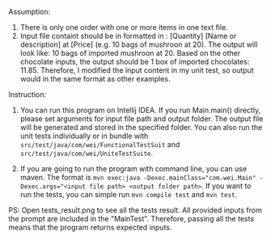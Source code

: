 Assumption:

1. There is only one order with one or more items in one text file.
2. Input file containt should be in formatted in : [Quantity] [Name or description] at [Price] (e.g. 10 bags of mushroon at 20). The output will look like: 10 bags of imported mushroon at 20. Based on the other chocolate inputs, the output should be 1 box of imported chocolates: 11.85. Therefore, I modified the input content in my unit test, so output would in the same format as other examples.

Instruction:

1. You can run this program on Intellij IDEA. If you run Main.main() directly, please set arguments for input file path and output folder. The output file will be generated and stored in the specified folder. You can also run the unit tests individually or in bundle with `src/test/java/com/wei/FunctionalTestSuit` and `src/test/java/com/wei/UniteTestSuite`.

2. If you are going to run the program with command line, you can use maven. The format is `mvn exec:java -Dexec.mainClass="com.wei.Main" -Dexec.args="<input file path> <output folder path>`. If you want to run the tests, you can simple run `mvn compile test` and `mvn test`.

PS: Open tests_result.png to see all the tests result. All provided inputs from the prompt are included in the "MainTest". Therefore, passing all the tests means that the program returns expected inputs.
